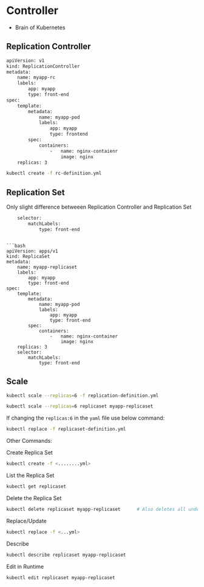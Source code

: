 # Controller

- Brain of Kubernetes

## Replication Controller 
```bash
apiVersion: v1
kind: ReplicationController
metadata:
    name: myapp-rc
    labels:
        app: myapp
        type: front-end
spec:
    template:
        metadata:
            name: myapp-pod
            labels:
                app: myapp
                type: frontend
        spec:
            containers:
                -   name: nginx-contaienr
                    image: nginx
    replicas: 3
```

```bash
kubectl create -f rc-definition.yml
```

##  Replication Set
Only slight difference betweeen Replication Controller and Replication Set

```bash
    selector:
        matchLabels:
            type: front-end
```
```

```bash
apiVersion: apps/v1
kind: ReplicaSet
metadata:
    name: myapp-replicaset
    labels:
        app: myapp
        type: front-end
spec:
    template:
        metadata:
            name: myapp-pod
            labels:
                app: myapp
                type: front-end
        spec:
            containers:
                -   name: nginx-container
                    image: nginx
    replicas: 3
    selector:
        matchLabels:
            type: front-end
```

## Scale

```bash
kubectl scale --replicas=6 -f replication-definition.yml
```

```bash
kubectl scale --replicas=6 replicaset myapp-replicaset
```

If changing the ```replicas:6``` in the ```yaml``` file use below command:
```bash
kubectl replace -f replicaset-definition.yml
```

Other Commands:

Create Replica Set
```bash
kubectl create -f <........yml>
```

List the Replica Set
```bash
kubectl get replicaset
```

Delete the Replica Set
```bash
kubectl delete replicaset myapp-replicaset      # Also deletes all underlying pods
```

Replace/Update
```bash
kubectl replace -f <...yml>
```

Describe
```bash
kubectl describe replicaset myapp-replicaset
```

Edit in Runtime
```bash
kubectl edit replicaset myapp-replicaset
```